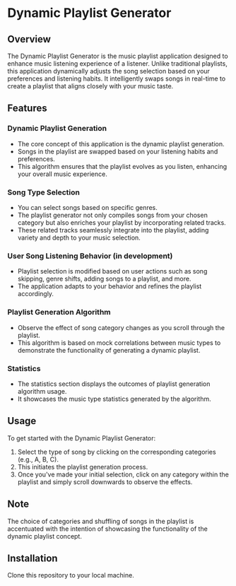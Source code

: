 # Dynamic Playlist Generator

## Overview

The Dynamic Playlist Generator is the music playlist application designed to enhance music listening experience of a listener. Unlike traditional playlists, this application dynamically adjusts the song selection based on your preferences and listening habits. It intelligently swaps songs in real-time to create a playlist that aligns closely with your music taste.

## Features

### Dynamic Playlist Generation

- The core concept of this application is the dynamic playlist generation.
- Songs in the playlist are swapped based on your listening habits and preferences.
- This algorithm ensures that the playlist evolves as you listen, enhancing your overall music experience.

### Song Type Selection

- You can select songs based on specific genres.
- The playlist generator not only compiles songs from your chosen category but also enriches your playlist by incorporating related tracks.
- These related tracks seamlessly integrate into the playlist, adding variety and depth to your music selection.

### User Song Listening Behavior (in development)

- Playlist selection is modified based on user actions such as song skipping, genre shifts, adding songs to a playlist, and more.
- The application adapts to your behavior and refines the playlist accordingly.

### Playlist Generation Algorithm

- Observe the effect of song category changes as you scroll through the playlist.
- This algorithm is based on mock correlations between music types to demonstrate the functionality of generating a dynamic playlist.

### Statistics

- The statistics section displays the outcomes of playlist generation algorithm usage.
- It showcases the music type statistics generated by the algorithm.

## Usage

To get started with the Dynamic Playlist Generator:

1. Select the type of song by clicking on the corresponding categories (e.g., A, B, C).
2. This initiates the playlist generation process.
3. Once you've made your initial selection, click on any category within the playlist and simply scroll downwards to observe the effects.

## Note

The choice of categories and shuffling of songs in the playlist is accentuated with the intention of showcasing the functionality of the dynamic playlist concept.

## Installation

Clone this repository to your local machine.

